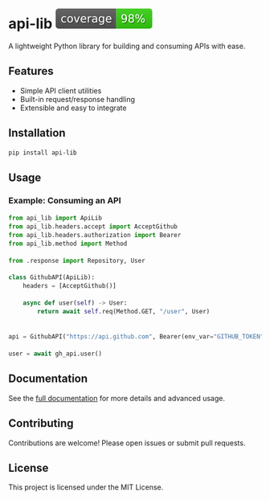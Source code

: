 # api-lib [![cov](https://github.com/jeandemeusy/api-lib/blob/gh-pages-debug/badges/coverage.svg)](https://github.com/<you>/<repo>/actions)

A lightweight Python library for building and consuming APIs with ease.

## Features

- Simple API client utilities
- Built-in request/response handling
- Extensible and easy to integrate

## Installation

```bash
pip install api-lib
```

## Usage

### Example: Consuming an API

```python
from api_lib import ApiLib
from api_lib.headers.accept import AcceptGithub
from api_lib.headers.authorization import Bearer
from api_lib.method import Method

from .response import Repository, User

class GithubAPI(ApiLib):
    headers = [AcceptGithub()]

    async def user(self) -> User:
        return await self.req(Method.GET, "/user", User)


api = GithubAPI("https://api.github.com", Bearer(env_var="GITHUB_TOKEN"))

user = await gh_api.user()
```

## Documentation

See the [full documentation](docs/) for more details and advanced usage.

## Contributing

Contributions are welcome! Please open issues or submit pull requests.

## License

This project is licensed under the MIT License.
